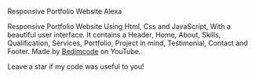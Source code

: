 Responsive Portfolio Website Alexa

Responsive Portfolio Website Using Html, Css and JavaScript, With a beautiful user interface. It contains a Header, Home, About, Skills, Qualification, Services, Portfolio, Project in mind, Testimonial, Contact and Footer. Made by <a href="http://https://github.com/bedimcode/" target="_blank">Bedimcode</a> on YouTube.

Leave a star if my code was useful to you!

